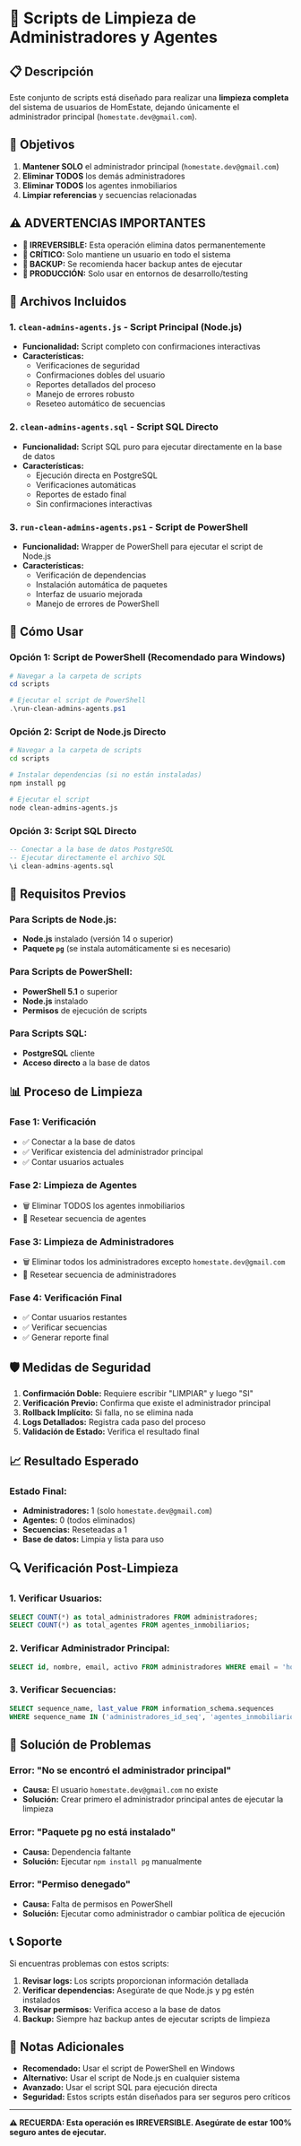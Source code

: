 # 🧹 Scripts de Limpieza de Administradores y Agentes

## 📋 Descripción

Este conjunto de scripts está diseñado para realizar una **limpieza completa** del sistema de usuarios de HomEstate, dejando únicamente el administrador principal (`homestate.dev@gmail.com`).

## 🎯 Objetivos

1. **Mantener SOLO** el administrador principal (`homestate.dev@gmail.com`)
2. **Eliminar TODOS** los demás administradores
3. **Eliminar TODOS** los agentes inmobiliarios
4. **Limpiar referencias** y secuencias relacionadas

## ⚠️ ADVERTENCIAS IMPORTANTES

- **🚨 IRREVERSIBLE:** Esta operación elimina datos permanentemente
- **🚨 CRÍTICO:** Solo mantiene un usuario en todo el sistema
- **🚨 BACKUP:** Se recomienda hacer backup antes de ejecutar
- **🚨 PRODUCCIÓN:** Solo usar en entornos de desarrollo/testing

## 📁 Archivos Incluidos

### 1. `clean-admins-agents.js` - Script Principal (Node.js)
- **Funcionalidad:** Script completo con confirmaciones interactivas
- **Características:**
  - Verificaciones de seguridad
  - Confirmaciones dobles del usuario
  - Reportes detallados del proceso
  - Manejo de errores robusto
  - Reseteo automático de secuencias

### 2. `clean-admins-agents.sql` - Script SQL Directo
- **Funcionalidad:** Script SQL puro para ejecutar directamente en la base de datos
- **Características:**
  - Ejecución directa en PostgreSQL
  - Verificaciones automáticas
  - Reportes de estado final
  - Sin confirmaciones interactivas

### 3. `run-clean-admins-agents.ps1` - Script de PowerShell
- **Funcionalidad:** Wrapper de PowerShell para ejecutar el script de Node.js
- **Características:**
  - Verificación de dependencias
  - Instalación automática de paquetes
  - Interfaz de usuario mejorada
  - Manejo de errores de PowerShell

## 🚀 Cómo Usar

### Opción 1: Script de PowerShell (Recomendado para Windows)

```powershell
# Navegar a la carpeta de scripts
cd scripts

# Ejecutar el script de PowerShell
.\run-clean-admins-agents.ps1
```

### Opción 2: Script de Node.js Directo

```bash
# Navegar a la carpeta de scripts
cd scripts

# Instalar dependencias (si no están instaladas)
npm install pg

# Ejecutar el script
node clean-admins-agents.js
```

### Opción 3: Script SQL Directo

```sql
-- Conectar a la base de datos PostgreSQL
-- Ejecutar directamente el archivo SQL
\i clean-admins-agents.sql
```

## 🔧 Requisitos Previos

### Para Scripts de Node.js:
- **Node.js** instalado (versión 14 o superior)
- **Paquete `pg`** (se instala automáticamente si es necesario)

### Para Scripts de PowerShell:
- **PowerShell 5.1** o superior
- **Node.js** instalado
- **Permisos** de ejecución de scripts

### Para Scripts SQL:
- **PostgreSQL** cliente
- **Acceso directo** a la base de datos

## 📊 Proceso de Limpieza

### Fase 1: Verificación
- ✅ Conectar a la base de datos
- ✅ Verificar existencia del administrador principal
- ✅ Contar usuarios actuales

### Fase 2: Limpieza de Agentes
- 🗑️ Eliminar TODOS los agentes inmobiliarios
- 🔄 Resetear secuencia de agentes

### Fase 3: Limpieza de Administradores
- 🗑️ Eliminar todos los administradores excepto `homestate.dev@gmail.com`
- 🔄 Resetear secuencia de administradores

### Fase 4: Verificación Final
- ✅ Contar usuarios restantes
- ✅ Verificar secuencias
- ✅ Generar reporte final

## 🛡️ Medidas de Seguridad

1. **Confirmación Doble:** Requiere escribir "LIMPIAR" y luego "SI"
2. **Verificación Previo:** Confirma que existe el administrador principal
3. **Rollback Implícito:** Si falla, no se elimina nada
4. **Logs Detallados:** Registra cada paso del proceso
5. **Validación de Estado:** Verifica el resultado final

## 📈 Resultado Esperado

### Estado Final:
- **Administradores:** 1 (solo `homestate.dev@gmail.com`)
- **Agentes:** 0 (todos eliminados)
- **Secuencias:** Reseteadas a 1
- **Base de datos:** Limpia y lista para uso

## 🔍 Verificación Post-Limpieza

### 1. Verificar Usuarios:
```sql
SELECT COUNT(*) as total_administradores FROM administradores;
SELECT COUNT(*) as total_agentes FROM agentes_inmobiliarios;
```

### 2. Verificar Administrador Principal:
```sql
SELECT id, nombre, email, activo FROM administradores WHERE email = 'homestate.dev@gmail.com';
```

### 3. Verificar Secuencias:
```sql
SELECT sequence_name, last_value FROM information_schema.sequences 
WHERE sequence_name IN ('administradores_id_seq', 'agentes_inmobiliarios_id_seq');
```

## 🚨 Solución de Problemas

### Error: "No se encontró el administrador principal"
- **Causa:** El usuario `homestate.dev@gmail.com` no existe
- **Solución:** Crear primero el administrador principal antes de ejecutar la limpieza

### Error: "Paquete pg no está instalado"
- **Causa:** Dependencia faltante
- **Solución:** Ejecutar `npm install pg` manualmente

### Error: "Permiso denegado"
- **Causa:** Falta de permisos en PowerShell
- **Solución:** Ejecutar como administrador o cambiar política de ejecución

## 📞 Soporte

Si encuentras problemas con estos scripts:

1. **Revisar logs:** Los scripts proporcionan información detallada
2. **Verificar dependencias:** Asegúrate de que Node.js y pg estén instalados
3. **Revisar permisos:** Verifica acceso a la base de datos
4. **Backup:** Siempre haz backup antes de ejecutar scripts de limpieza

## 📝 Notas Adicionales

- **Recomendado:** Usar el script de PowerShell en Windows
- **Alternativo:** Usar el script de Node.js en cualquier sistema
- **Avanzado:** Usar el script SQL para ejecución directa
- **Seguridad:** Estos scripts están diseñados para ser seguros pero críticos

---

**⚠️ RECUERDA: Esta operación es IRREVERSIBLE. Asegúrate de estar 100% seguro antes de ejecutar.**
